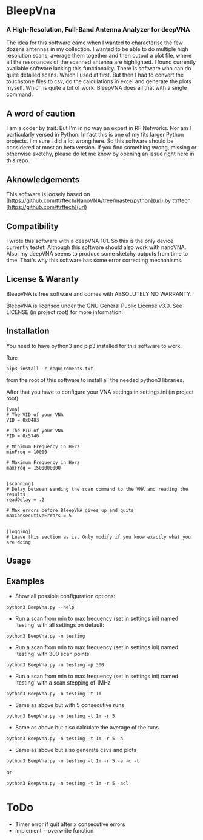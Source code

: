 # BleepVna
### A High-Resolution, Full-Band Antenna Analyzer for deepVNA

The idea for this software came when I wanted to characterise the few dozens antennas in my collection. I wanted to be able to do multiple high resolution scans, average them together and then output a plot file, where all the resonances of the scanned antenna are highlighted.
I found currently available software lacking this functionality. There is software who can do quite detailed scans. Which I used at first. But then I had to convert the touchstone files to csv, do the calculations in excel and generate the plots myself. Which is quite a bit of work. BleepVNA does all that with a single command.

## A word of caution
I am a coder by trait. But I'm in no way an expert in RF Networks. Nor am I particularly versed in Python. In fact this is one of my fits larger Python projects. I'm sure I did a lot wrong here. So this software should be considered at most an beta version. If you find something wrong, missing or otherwise sketchy, please do let me know by opening an issue right here in this repo.

## Aknowledgements
This software is loosely based on [https://github.com/ttrftech/NanoVNA/tree/master/python](url) by ttrftech [https://github.com/ttrftech](url)

## Compatibility
I wrote this software with a deepVNA 101. So this is the only device currently testet. Although this software should also work with nanoVNA. Also, my deepVNA seems to produce some sketchy outputs from time to time. That's why this software has some error correcting mechanisms.

## License & Waranty
BleepVNA is free software and comes with ABSOLUTELY NO WARRANTY.

BleepVNA is licensed under the GNU General Public License v3.0. See LICENSE (in project root) for more information.

## Installation
You need to have python3 and pip3 installed for this software to work.

Run:

`pip3 install -r requirements.txt`

from the root of this software to install all the needed python3 libraries.

After that you have to configure your VNA settings in settings.ini (in project root)

```
[vna]
# The VID of your VNA
VID = 0x0483

# The PID of your VNA
PID = 0x5740

# Minimum Frequency in Herz
minFreq = 10000

# Maximum Frequency in Herz
maxFreq = 1500000000


[scanning]
# Delay between sending the scan command to the VNA and reading the results
readDelay = .2

# Max errors before BleepVNA gives up and quits
maxConsecutiveErrors = 5


[logging]
# Leave this section as is. Only modify if you know exactly what you are doing
```

## Usage

## Examples
- Show all possible configuration options:

`python3 BeepVna.py --help`

- Run a scan from min to max frequency (set in settings.ini) named 'testing' with all settings on default:

`python3 BeepVna.py -n testing`

- Run a scan from min to max frequency (set in settings.ini) named 'testing' with 300 scan points

`python3 BeepVna.py -n testing -p 300`

- Run a scan from min to max frequency (set in settings.ini) named 'testing' with a scan stepping of 1MHz

`python3 BeepVna.py -n testing -t 1m`

- Same as above but with 5 consecutive runs

`python3 BeepVna.py -n testing -t 1m -r 5`

- Same as above but also calculate the average of the runs

`python3 BeepVna.py -n testing -t 1m -r 5 -a`

- Same as above but also generate csvs and plots

`python3 BeepVna.py -n testing -t 1m -r 5 -a -c -l`

or

`python3 BeepVna.py -n testing -t 1m -r 5 -acl`



# ToDo
- Timer error if quit after x consecutive errors
- implement --overwrite function
